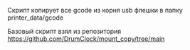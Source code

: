 Скрипт копирует все gcode из корня usb флешки в папку printer_data/gcode

Базовый скрипт взял из репозитория https://github.com/DrumClock/mount_copy/tree/main

